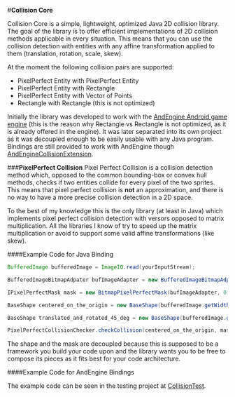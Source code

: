 #**Collision Core**


Collision Core is a simple, lightweight, optimized Java 2D collision library.
The goal of the library is to offer efficient implementations of 2D collision methods applicable in every situation.
This means that you can use the collision detection with entities with any affine transformation applied to them (translation, rotation, scale, skew).

At the moment the following collision pairs are supported:

 - PixelPerfect Entity with PixelPerfect Entity
 - PixelPerfect Entity with Rectangle
 - PixelPerfect Entity with Vector of Points
 - Rectangle with Rectangle (this is not optimized)

Initially the library was developed to work with the [AndEngine Android game engine](https://github.com/nicolasgramlich/AndEngine) (this is the reason why Rectangle vs Rectangle is not optimized, as it is already offered in the engine).
It was later separated into its own project as it was decoupled enough to be easily usable with any Java program.
Bindings are still provided to work with AndEngine though [AndEngineCollisionExtension](https://github.com/MakersF/AndEngineCollisionsExtension).


###**PixelPerfect Collision**
Pixel Perfect Collision is a collision detection method which, opposed to the common bounding-box or convex hull methods, checks if two entities collide for every pixel of the two sprites.
This means that pixel perfect collision is **not** an approximation, and there is no way to have a more precise collision detection in a 2D space.

To the best of my knowledge this is the only library (at least in Java) which implements pixel perfect collision detection with versors opposed to matrix multiplication.
All the libraries I know of try to speed up the matrix multiplication or avoid to support some valid affine transformations (like skew).

####Example Code for Java Binding
```java
BufferedImage bufferedImage = ImageIO.read(yourInputStream);

BufferedImageBitmapAdpater bufImageAdapter = new BufferedImageBitmapAdpater(bufferedImage);

IPixelPerfectMask mask = new BitmapPixelPerfectMask(bufImageAdapter, 0, 0, bufferedImage.getWidth(), bufferedImage.getHeight(), 0);

BaseShape centered_on_the_origin = new BaseShape(bufferedImage.getWidth(), bufferedImage.getHeight())

BaseShape translated_and_rotated_45_deg = new BaseShape(bufferedImage.getWidth(), bufferedImage.getHeight(), 500, 150, 45);

PixelPerfectCollisionChecker.checkCollision(centered_on_the_origin, mask, translated_and_rotated_45_deg, mask)
```

The shape and the mask are decoupled because this is supposed to be a framework you build your code upon and the library wants you to be free to compose its pieces as it fits best for your code architecture.


####Example Code for AndEngine Bindings

The example code can be seen in the testing project at [CollisionTest](https://github.com/MakersF/CollisionTest).
